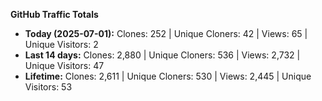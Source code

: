 
**GitHub Traffic Totals**

- **Today (2025-07-01):** Clones: 252 | Unique Cloners: 42 | Views: 65 | Unique Visitors: 2
- **Last 14 days:** Clones: 2,880 | Unique Cloners: 536 | Views: 2,732 | Unique Visitors: 47
- **Lifetime:** Clones: 2,611 | Unique Cloners: 530 | Views: 2,445 | Unique Visitors: 53
